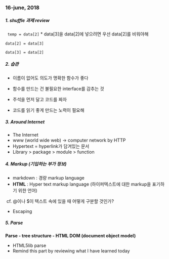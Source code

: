 ### 16-june, 2018



##### 1. shuffle 과제 review

``` temp = data[2]```  * data[3]을 data[2]에 넣으려면 우선 data[2]를 비워야해

```data[2] = data[3]```

```data[3] = data[2]```



##### 2. 습관

- 이름이 없어도 의도가 명확한 함수가 좋다

- 함수를 만드는 건 불필요한 interface를 감추는 것

- 주석을 먼저 달고 코드를 짜자

- 코드를 읽기 좋게 만드는 노력이 필요해

  

##### 3. Around Internet

- The Internet
- www (world wide web) -> computer network by HTTP 
- Hypertext = hyperlink가 담겨있는 문서
- Library > package > module > function



##### 4. Markup (기입하는 부가 정보)

- markdown : 경량 markup language 
- **HTML** : Hyper text markup language (하이퍼텍스트에 대한 markup을 표기하기 위한 언어)

​       cf. @이나 $이 텍스트 속에 있을 때 어떻게 구분할 것인가?

- Escaping



##### 5. Parse

**Parse - tree structure - HTML DOM (document object model)**

- HTML5lib parse
- Remind this part by reviewing what I have learned today



